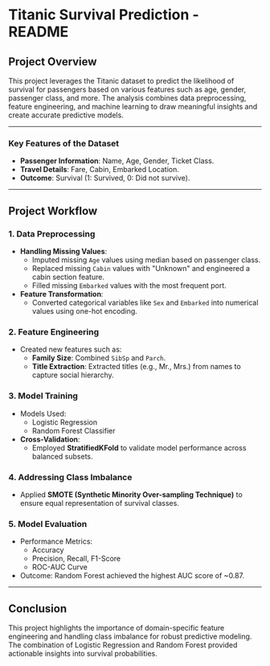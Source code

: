 # Titanic Survival Prediction - README

## Project Overview
This project leverages the Titanic dataset to predict the likelihood of survival for passengers based on various features such as age, gender, passenger class, and more. The analysis combines data preprocessing, feature engineering, and machine learning to draw meaningful insights and create accurate predictive models.

---

### Key Features of the Dataset
- **Passenger Information**: Name, Age, Gender, Ticket Class.
- **Travel Details**: Fare, Cabin, Embarked Location.
- **Outcome**: Survival (1: Survived, 0: Did not survive).

---

## Project Workflow

### 1. Data Preprocessing
- **Handling Missing Values**:
  - Imputed missing `Age` values using median based on passenger class.
  - Replaced missing `Cabin` values with "Unknown" and engineered a cabin section feature.
  - Filled missing `Embarked` values with the most frequent port.
- **Feature Transformation**:
  - Converted categorical variables like `Sex` and `Embarked` into numerical values using one-hot encoding.

### 2. Feature Engineering
- Created new features such as:
  - **Family Size**: Combined `SibSp` and `Parch`.
  - **Title Extraction**: Extracted titles (e.g., Mr., Mrs.) from names to capture social hierarchy.

### 3. Model Training
- Models Used:
  - Logistic Regression
  - Random Forest Classifier
- **Cross-Validation**:
  - Employed **StratifiedKFold** to validate model performance across balanced subsets.

### 4. Addressing Class Imbalance
- Applied **SMOTE (Synthetic Minority Over-sampling Technique)** to ensure equal representation of survival classes.

### 5. Model Evaluation
- Performance Metrics:
  - Accuracy
  - Precision, Recall, F1-Score
  - ROC-AUC Curve
- Outcome: Random Forest achieved the highest AUC score of ~0.87.

---

## Conclusion
This project highlights the importance of domain-specific feature engineering and handling class imbalance for robust predictive modeling. The combination of Logistic Regression and Random Forest provided actionable insights into survival probabilities.
